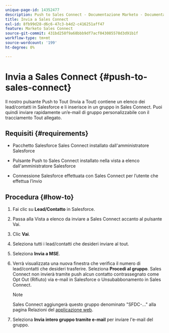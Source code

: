 ```yaml
---
unique-page-id: 14352477
description: Push to Sales Connect - Documentazione Marketo - Documentazione del prodotto
title: Invia a Sales Connect
exl-id: 8fb99d28-d6c6-47c3-b4d2-c416251aff47
feature: Marketo Sales Connect
source-git-commit: 431bd258f9a68bbb9df7acf043085578d3d91b1f
workflow-type: tm+mt
source-wordcount: '199'
ht-degree: 0%

---
```


# Invia a Sales Connect {#push-to-sales-connect}

Il nostro pulsante Push to Tout (Invia a Tout) contiene un elenco dei lead/contatti in Salesforce e li inserisce in un gruppo in Sales Connect. Puoi quindi inviare rapidamente un’e-mail di gruppo personalizzabile con il tracciamento Tout allegato.

## Requisiti {#requirements}

* Pacchetto Salesforce Sales Connect installato dall&#39;amministratore Salesforce

* Pulsante Push to Sales Connect installato nella vista a elenco dall&#39;amministratore Salesforce

* Connessione Salesforce effettuata con Sales Connect per l’utente che effettua l’invio

## Procedura {#how-to}

1. Fai clic su **Lead/Contatto** in Salesforce.
1. Passa alla Vista a elenco da inviare a Sales Connect accanto al pulsante Vai.
1. Clic **Vai**.
1. Seleziona tutti i lead/contatti che desideri inviare al tout.
1. Seleziona **Invia a MSE**.
1. Verrà visualizzata una nuova finestra che verifica il numero di lead/contatti che desideri trasferire. Seleziona **Procedi al gruppo**. Sales Connect non invierà tramite push alcun contatto contrassegnato come Opt Out (Rifiuto) via e-mail in Salesforce o Unsubabbonamento in Sales Connect.

   >[!NOTE]
   >
   >Sales Connect aggiungerà questo gruppo denominato &quot;SFDC-...&quot; alla pagina Relazioni del [applicazione web](https://toutapp.com/login).

1. Seleziona **Invia intero gruppo tramite e-mail** per inviare l&#39;e-mail del gruppo.
